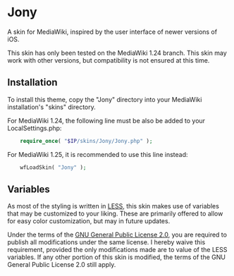 # Jony
A skin for MediaWiki, inspired by the user interface of newer versions of iOS.

This skin has only been tested on the MediaWiki 1.24 branch. This skin may work with other versions, but compatibility is not ensured at this time.

## Installation
To install this theme, copy the "Jony" directory into your MediaWiki installation's "skins" directory.

For MediaWiki 1.24, the following line must be also be added to your LocalSettings.php:
```php
    require_once( "$IP/skins/Jony/Jony.php" );
```

For MediaWiki 1.25, it is recommended to use this line instead:
```php
    wfLoadSkin( "Jony" );
```

## Variables
As most of the styling is written in [LESS](http://lesscss.org/), this skin makes use of variables that may be customized to your liking. These are primarily offered to allow for easy color customization, but may in future updates.

Under the terms of the [GNU General Public License 2.0](https://www.gnu.org/licenses/old-licenses/gpl-2.0.html#SEC1), you are required to publish all modifications under the same license. I hereby waive this requirement, provided the only modifications made are to value of the LESS variables. If any other portion of this skin is modified, the terms of the GNU General Public License 2.0 still apply.
